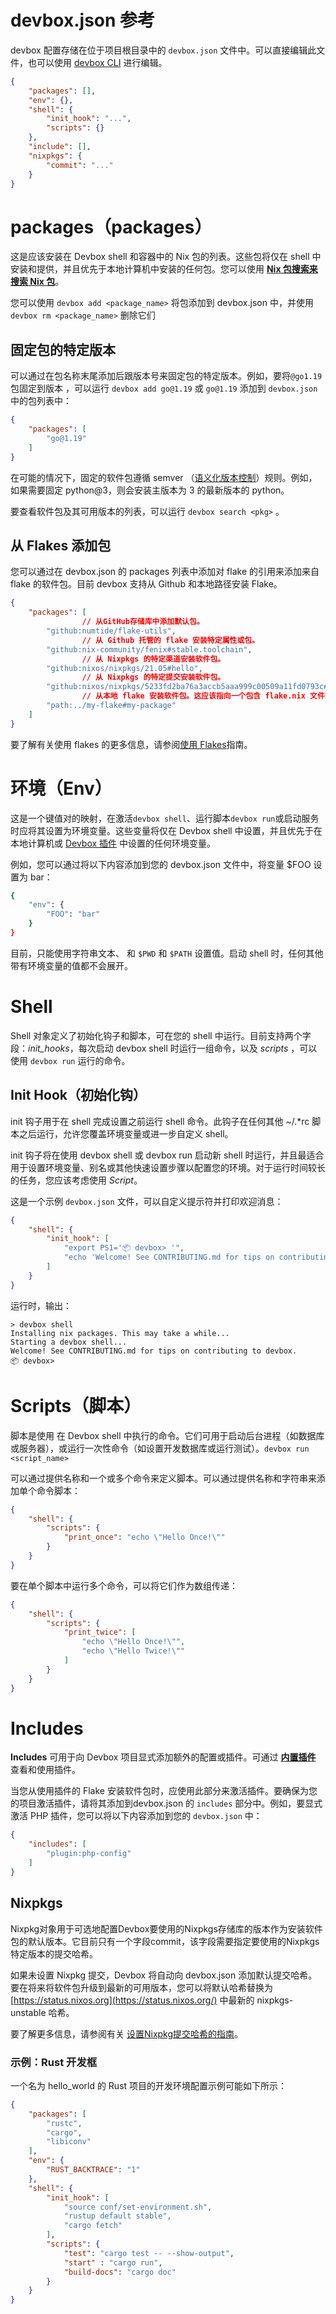 # devbox.json 参考

devbox 配置存储在位于项目根目录中的 `devbox.json` 文件中。可以直接编辑此文件，也可以使用 [devbox CLI](https://www.jetpack.io/devbox/docs/cli_reference/devbox/) 进行编辑。

```json
{
    "packages": [],
    "env": {},
    "shell": {
        "init_hook": "...",
        "scripts": {}
    },
    "include": [],
    "nixpkgs": {
        "commit": "..."
    }
}
```

# packages（packages）

这是应该安装在 Devbox shell 和容器中的 Nix 包的列表。这些包将仅在 shell 中安装和提供，并且优先于本地计算机中安装的任何包。您可以使用 **[Nix 包搜索来搜索 Nix 包](https://search.nixos.org/packages)**。

您可以使用 `devbox add <package_name>` 将包添加到 devbox.json 中，并使用 `devbox rm <package_name>` 删除它们

## **固定包的特定版本**

可以通过在包名称末尾添加后跟版本号来固定包的特定版本。例如，要将`@go1.19`包固定到版本 ，可以运行 `devbox add go@1.19` 或 `go@1.19` 添加到 `devbox.json` 中的包列表中：

```json
{
    "packages": [
        "go@1.19"
    ]
}
```

在可能的情况下，固定的软件包遵循 semver （[语义化版本控制](https://semver.org/lang/zh-CN/)）规则。例如，如果需要固定 python@3，则会安装主版本为 3 的最新版本的 python。

要查看软件包及其可用版本的列表，可以运行 `devbox search <pkg>` 。

## **从 Flakes 添加包**

您可以通过在 devbox.json 的 packages 列表中添加对 flake 的引用来添加来自 flake 的软件包。目前 devbox 支持从 Github 和本地路径安装 Flake。

```json
{
    "packages": [
				// 从GitHub存储库中添加默认包。
        "github:numtide/flake-utils",
				// 从 Github 托管的 flake 安装特定属性或包。
        "github:nix-community/fenix#stable.toolchain",
				// 从 Nixpkgs 的特定渠道安装软件包。
        "github:nixos/nixpkgs/21.05#hello",
				// 从 Nixpkgs 的特定提交安装软件包。
        "github:nixos/nixpkgs/5233fd2ba76a3accb5aaa999c00509a11fd0793c#hello",
				// 从本地 flake 安装软件包。这应该指向一个包含 flake.nix 文件的目录。
        "path:../my-flake#my-package"
    ]
}
```

要了解有关使用 flakes 的更多信息，请参阅[使用 Flakes](https://www.jetpack.io/devbox/docs/guides/using_flakes/)指南。

# **环境（Env）**

这是一个键值对的映射，在激活`devbox shell`、运行脚本`devbox run`或启动服务时应将其设置为环境变量。这些变量将仅在 Devbox shell 中设置，并且优先于在本地计算机或 [Devbox 插件](https://www.jetpack.io/devbox/docs/guides/plugins/) 中设置的任何环境变量。

例如，您可以通过将以下内容添加到您的 devbox.json 文件中，将变量 $FOO 设置为 bar：

```bash
{
    "env": {
        "FOO": "bar"
    }
}
```

目前，只能使用字符串文本、 和 `$PWD` 和 `$PATH` 设置值。启动 shell 时，任何其他带有环境变量的值都不会展开。

# Shell

Shell 对象定义了初始化钩子和脚本，可在您的 shell 中运行。目前支持两个字段：*init_hooks*，每次启动 devbox shell 时运行一组命令，以及 *scripts* ，可以使用 `devbox run` 运行的命令。

## **Init Hook（初始化钩）**

init 钩子用于在 shell 完成设置之前运行 shell 命令。此钩子在任何其他 ~/.*rc 脚本之后运行，允许您覆盖环境变量或进一步自定义 shell。

init 钩子将在使用 devbox shell 或 devbox run 启动新 shell 时运行，并且最适合用于设置环境变量、别名或其他快速设置步骤以配置您的环境。对于运行时间较长的任务，您应该考虑使用 *Script*。

这是一个示例 `devbox.json` 文件，可以自定义提示符并打印欢迎消息：

```json
{
    "shell": {
        "init_hook": [
            "export PS1='📦 devbox> '",
            "echo 'Welcome! See CONTRIBUTING.md for tips on contributing to devbox.'"
        ]
    }
}
```

运行时，输出：

```
> devbox shell
Installing nix packages. This may take a while...
Starting a devbox shell...
Welcome! See CONTRIBUTING.md for tips on contributing to devbox.
📦 devbox>
```

# **Scripts（脚本）**

脚本是使用 在 Devbox shell 中执行的命令。它们可用于启动后台进程（如数据库或服务器），或运行一次性命令（如设置开发数据库或运行测试）。`devbox run <script_name>`

可以通过提供名称和一个或多个命令来定义脚本。可以通过提供名称和字符串来添加单个命令脚本：

```json
{
    "shell": {
        "scripts": {
            "print_once": "echo \"Hello Once!\""
        }
    }
}
```

要在单个脚本中运行多个命令，可以将它们作为数组传递：

```json
{
    "shell": {
        "scripts": {
            "print_twice": [
                "echo \"Hello Once!\"",
                "echo \"Hello Twice!\""
            ]
        }
    }
}
```

# **Includes**

**Includes** 可用于向 Devbox 项目显式添加额外的配置或插件。可通过 **[内置插件](https://www.jetpack.io/devbox/docs/guides/plugins/)** 查看和使用插件。

当您从使用插件的 Flake 安装软件包时，应使用此部分来激活插件。要确保为您的项目激活插件，请将其添加到devbox.json 的 `includes` 部分中。例如，要显式激活 PHP 插件，您可以将以下内容添加到您的 `devbox.json` 中：

```json
{
    "includes": [
        "plugin:php-config"
    ]
}
```

## **Nixpkgs**

Nixpkg对象用于可选地配置Devbox要使用的Nixpkgs存储库的版本作为安装软件包的默认版本。它目前只有一个字段commit，该字段需要指定要使用的Nixpkgs特定版本的提交哈希。

如果未设置 Nixpkg 提交，Devbox 将自动向 devbox.json 添加默认提交哈希。 要在将来将软件包升级到最新的可用版本，您可以将默认哈希替换为 [https://status.nixos.org](https://status.nixos.org/) 中最新的 nixpkgs-unstable 哈希。

要了解更多信息，请参阅有关 [设置Nixpkg提交哈希的指南](https://www.jetpack.io/devbox/docs/guides/pinning_packages/)。

### **示例：Rust 开发框**

一个名为 hello_world 的 Rust 项目的开发环境配置示例可能如下所示：

```json
{
    "packages": [
        "rustc",
        "cargo",
        "libiconv"
    ],
    "env": {
        "RUST_BACKTRACE": "1"
    },
    "shell": {
        "init_hook": [
            "source conf/set-environment.sh",
            "rustup default stable",
            "cargo fetch"
        ],
        "scripts": {
            "test": "cargo test -- --show-output",
            "start" : "cargo run",
            "build-docs": "cargo doc"
        }
    }
}
```
